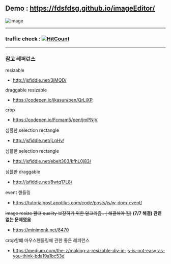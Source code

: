 ## Demo : https://fdsfdsg.github.io/imageEditor/


![image](https://user-images.githubusercontent.com/43921054/83620220-fb374600-a5c7-11ea-9d3a-09acc5fcd631.png)

---

### traffic check :    [![HitCount](http://hits.dwyl.com/fdsfdsg/weven__image_editor.svg)](http://hits.dwyl.com/fdsfdsg/weven__image_editor)

---

### 참고 레퍼런스
resizable

- http://jsfiddle.net/3jMQD/

draggable resizable

- https://codepen.io/jkasun/pen/QrLjXP

crop

- https://codepen.io/Fcmam5/pen/jmPNjV

심플한 selection rectangle 

- http://jsfiddle.net/jLqHv/

심플한 selection rectangle

- http://jsfiddle.net/ebeit303/kfhL0j83/

심플한 draggable

- http://jsfiddle.net/8wtq17L8/

event 핸들링

- https://tutorialpost.apptilus.com/code/posts/js/w-dom-event/

~~image resize 할떄 quality 보장하기 위한 알고리즘.. ( 해결해야 됨)~~ **(7/7 해결) 관련없는 문제였음**

- https://minimonk.net/8470

crop할떄 마우스핸들링에 관한 좋은 레퍼런스

- https://medium.com/the-z/making-a-resizable-div-in-js-is-not-easy-as-you-think-bda19a1bc53d
